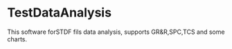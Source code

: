 # TestDataAnalysis
This software forSTDF fils data analysis, supports GR&R,SPC,TCS and some charts.
